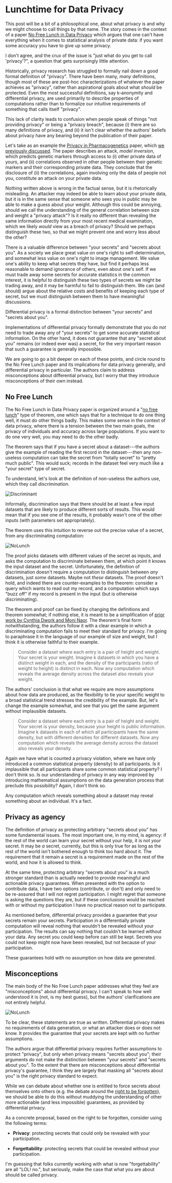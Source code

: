 # Lunchtime for Data Privacy

This post will be a bit of a philosophical one, about what privacy is and why we might choose to call things by that name. The story comes in the context of a paper [No Free Lunch in Data Privacy](http://www.cse.psu.edu/~duk17/papers/nflprivacy.pdf) which argues that one can't have everything when it comes to statistical analysis of private data: if you want some accuracy you have to give up some privacy.

I don't agree, and the crux of the issue is "just what do you get to call 'privacy'?", a question that gets surprisingly little attention.

Historically, privacy research has struggled to formally nail down a good formal definition of "privacy". There have been many, *many* definitions, though most of these are post-hoc characterizations of whatever the paper achieves as "privacy", rather than aspirational goals about what *should* be protected. Even the most successful definitions, say k-anonymity and differential privacy, are used primarily to describe properties of computations rather than to formalize our intuitive requirements of something that calls itself "privacy".

This lack of clarity leads to confusion when people speak of things "not providing privacy" or being a "privacy breach", because (i) there are so many definitions of privacy, and (ii) it isn't clear whether the authors' beliefs about privacy have any bearing beyond the publication of their paper.

Let's take as an example the [Privacy in Pharmacogenetics](https://www.usenix.org/system/files/conference/usenixsecurity14/sec14-paper-fredrikson-privacy.pdf) paper, which [we previously discussed](https://github.com/frankmcsherry/blog/blob/master/posts/2016-06-14.md). The paper describes an attack, *model inversion*, which predicts genetic markers through access to (i) other private data of yours, and (ii) correlations observed in other people between their genetic markers and their corresponding private data. They conclude that the disclosure of (ii) the correlations, again involving only the data of people not you, constitute an attack on your private data. 

Nothing written above is wrong in the factual sense, but it is rhetorically misleading. An attacker may indeed be able to learn about your private data, but it is in the same sense that someone who sees you in public may be able to make a guess about your weight. Although this could be annoying, should we call the understanding of the general correlation between size and weight a "privacy attack"? Is it really no different than revealing the same information directly from your most recent medical examination, which we likely *would* view as a breach of privacy? Should we perhaps distinguish these two, so that we might prevent one and worry less about the other?

There is a valuable difference between "your secrets" and "secrets about you". As a society we place great value on one's right to self-determination, and somewhat less value on one's right to image management. We value one's ability to keep what secrets they have, but find it perhaps less reasonable to demand ignorance of others, even about one's self. If we must trade away some secrets for accurate statistics in the common interest, it is helpful to distinguish these two types of secrets we might be trading away, and it may be harmful to fail to distinguish them. We can (and should) argue about the relative costs and benefits of keeping each type of secret, but we must distinguish between them to have meaningful discussions.

Differential privacy is a formal distinction between "your secrets" and "secrets about you".

Implementations of differential privacy formally demonstrate that you do *not* need to trade away any of "your secrets" to get some accurate statistical information. On the other hand, it does not guarantee that any "secret about you" remains (or indeed ever was) a secret, for the very important reason that such a guarantee is generally impossible.

We are going to go a bit deeper on each of these points, and circle round to the No Free Lunch paper and its implications for data privacy generally, and differential privacy in particular. The authors claim to address misconceptions about differential privacy, but I worry that they introduce misconceptions of their own instead.

## No Free Lunch

The No Free Lunch in Data Privacy paper is organized around a "[no free lunch](https://en.wikipedia.org/wiki/No_free_lunch_theorem)" type of theorem, one which says that for a technique to do one thing well, it must do other things badly. This makes some sense in the context of data privacy, where there is a tension between the two main goals, the privacy of individuals and accuracy across large populations. If you want to do one very well, you may need to do the other badly.

The theorem says that if you have a secret about a dataset---the authors give the example of reading the first record in the dataset---then any non-useless computation can take the secret from "totally secret" to "pretty much public". This would suck; records in the dataset feel very much like a "your secret" type of secret.

To understand, let's look at the definition of non-useless the authors use, which they call *discrimination*.

![Discriminant](https://github.com/frankmcsherry/blog/blob/master/assets/nolunchforyou/discriminant.png)

Informally, discrimination says that there should be at least a few input datasets that are likely to produce different sorts of results. This would mean that if you see one of the results, it probably wasn't one of the other inputs (with parameters set appropriately).

The theorem uses this intuition to reverse out the precise value of a secret, from any discriminating computation:

![NoLunch](https://github.com/frankmcsherry/blog/blob/master/assets/nolunchforyou/nolunch.png)

The proof picks datasets with different values of the secret as inputs, and asks the computation to discriminate between them, at which point it knows the input dataset and the secret. Unfortunately, the definition of discrimination doesn't require a computation to distinguish between *any* datasets, just *some* datasets. Maybe not *these* datasets. The proof doesn't hold, and indeed there are counter-examples to the theorem: consider a query which wants to read out my record, and a computation which says "buzz off" if my record is present in the input (but is otherwise discriminating).

The theorem and proof can be fixed by changing the definitions and theorem somewhat; if nothing else, it is meant to be a simplification of [prior work by Cynthia Dwork and Moni Naor](https://www.microsoft.com/en-us/research/publication/differential-privacy/). The theorem's final form notwithstanding, the authors follow it with a clear example in which a discriminating computation fails to meet their standard for privacy. I'm going to paraphrase it in the language of our example of size and weight, but I think it is otherwise faithful to their example.

> Consider a dataset where each entry is a pair of height and weight. Your secret is your weight. Imagine k datasets in which you have a distinct weight in each, and the density of the participants (ratio of weight to height) is distinct in each. Now any computation which reveals the average density across the dataset also reveals your weight.

The authors' conclusion is that what we require are more assumptions about how data are produced, as the flexibility to tie your specific weight to a broad statistical trend stresses the credibility of the example. But, let's change the example somewhat, and see that you get the same argument without implausible datasets.

> Consider a dataset where each entry is a pair of height and weight. Your secret is your density, because your height is public information. Imagine k datasets in each of which all participants have the same density, but with different densities for different datasets. Now any computation which reveals the average density across the dataset also reveals your density.

Again we have what is counted a privacy violation, where we have only introduced a common statistical property (density) to all participants. Is it implausible that all participants share some common statistical property? I don't think so. Is our understanding of privacy in any way improved by introducing mathematical assumptions on the data generation process that preclude this possibility? Again, I don't think so.

Any computation which reveals something about a dataset may reveal something about an individual. It's a fact.

## Privacy as agency

The definition of privacy as protecting arbitrary "secrets about you" has some fundamental issues. The most important one, in my mind, is agency: if the rest of the world can learn your secret without your help, it is not *your* secret. It may be *a* secret, currently, but this is only true for as long as the rest of the world isn't bothered enough to think too hard about it. The requirement that it remain a secret is a requirement made on the rest of the world, and how it is allowed to think.

At the same time, protecting arbitrary "secrets about you" is a much stronger standard than is actually needed to provide meaningful and actionable privacy guarantees. When presented with the option to contribute data, I have two options (contribute, or don't) and only need to be re-assured that I will not regret participation. I might regret that someone is asking the questions they are, but if these conclusions would be reached with or without my participation I have no practical reason not to participate.

As mentioned before, differential privacy provides a guarantee that your secrets remain your secrets. Participation in a differentially private computation will reveal nothing that wouldn't be revealed without your participation. The results can say nothing that couldn't be learned without your data. Any secret you could keep before can still be kept. Secrets you could not keep might now have been revealed, but not because of your participation.

These guarantees hold with no assumption on how data are generated.

## Misconceptions

The main body of the No Free Lunch paper addresses what they feel are "misconceptions" about differential privacy. I can't speak to how well understood it is (not, is my best guess), but the authors' clarifications are not entirely helpful.

![NoLunch](https://github.com/frankmcsherry/blog/blob/master/assets/nolunchforyou/misconceptions.png)

To be clear, these statements are true as written. Differential privacy makes no requirements of data generation, or what an attacker does or does not know. It provides the guarantee that your secrets are kept with no further assumptions.

The authors argue that differential privacy requires further assumptions to protect "privacy", but only when privacy means "secrets about you"; their arguments do not make the distinction between "your secrets" and "secrets about you". To the extent that there are misconceptions about differential privacy's guarantee, I think they are largely that masking all "secrets about you" is the right privacy standard to expect.

While we can debate about whether one is entitled to force secrets about themselves onto others (e.g. the debate around the [right to be forgotten](https://en.wikipedia.org/wiki/Right_to_be_forgotten)), we should be able to do this without muddying the understanding of other more actionable (and less impossible) guarantees, as provided by differential privacy.

As a concrete proposal, based on the right to be forgotten, consider using the following terms:

* **Privacy**: protecting secrets that could only be revealed with your participation.

* **Forgettability**: protecting secrets that could be revealed without your participation.

I'm guessing that folks currently working with what is now "forgettability" are all "LOL! no.", but seriously, make the case that what you are about should be called privacy.